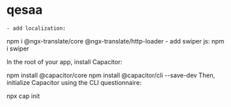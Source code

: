 # qesaa

    - add localization:
   npm i @ngx-translate/core @ngx-translate/http-loader
    - add swiper js: 
    npm i swiper


In the root of your app, install Capacitor:

npm install @capacitor/core
npm install @capacitor/cli --save-dev
Then, initialize Capacitor using the CLI questionnaire:

npx cap init
   
